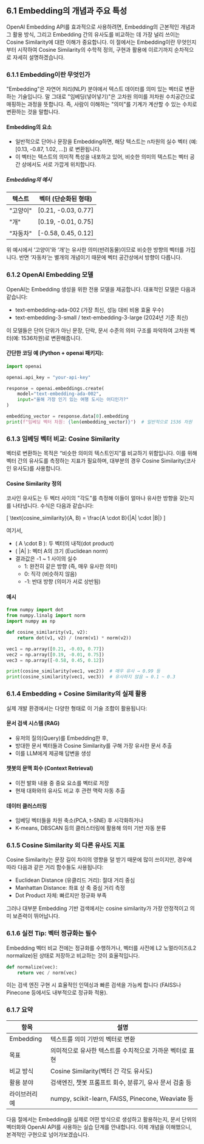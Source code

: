 ## 6.1 Embedding의 개념과 주요 특성

OpenAI Embedding API를 효과적으로 사용하려면, Embedding의 근본적인 개념과 그 활용 방식, 그리고 Embedding 간의 유사도를 비교하는 데 가장 널리 쓰이는 Cosine Similarity에 대한 이해가 중요합니다. 이 절에서는 Embedding이란 무엇인지부터 시작하여 Cosine Similarity의 수학적 정의, 구현과 활용에 이르기까지 순차적으로 자세히 설명하겠습니다.

### 6.1.1 Embedding이란 무엇인가

"Embedding"은 자연어 처리(NLP) 분야에서 텍스트 데이터를 의미 있는 벡터로 변환하는 기술입니다. 말 그대로 "임베딩(넣어넣기)"은 고차원 의미를 저차원 수치공간으로 매핑하는 과정을 뜻합니다. 즉, 사람이 이해하는 "의미"를 기계가 계산할 수 있는 수치로 변환하는 것을 말합니다.

#### Embedding의 요소

- 일반적으로 단어나 문장을 Embedding하면, 해당 텍스트는 n차원의 실수 벡터 (예: [0.13, -0.87, 1.02, ...]) 로 변환됩니다.
- 이 벡터는 텍스트의 의미적 특성을 내포하고 있어, 비슷한 의미의 텍스트는 벡터 공간 상에서도 서로 가깝게 위치합니다.

##### Embedding의 예시

| 텍스트               | 벡터 (단순화된 형태)                          |
|--------------------|-------------------------------------------|
| "고양이"             | [0.21, -0.03, 0.77]                         |
| "개"                | [0.19, -0.01, 0.75]                         |
| "자동차"             | [-0.58, 0.45, 0.12]                         |

위 예시에서 ‘고양이’와 ‘개’는 유사한 의미(반려동물)이므로 비슷한 방향의 벡터를 가집니다. 반면 ‘자동차’는 별개의 개념이기 때문에 벡터 공간상에서 방향이 다릅니다.

### 6.1.2 OpenAI Embedding 모델

OpenAI는 Embedding 생성을 위한 전용 모델을 제공합니다. 대표적인 모델은 다음과 같습니다:

- text-embedding-ada-002 (가장 최신, 성능 대비 비용 효율 우수)
- text-embedding-3-small / text-embedding-3-large (2024년 기준 최신)

이 모델들은 단어 단위가 아닌 문장, 단락, 문서 수준의 의미 구조를 파악하여 고차원 벡터(예: 1536차원)로 변환해줍니다.

#### 간단한 코딩 예 (Python + openai 패키지):

```python
import openai

openai.api_key = "your-api-key"

response = openai.embeddings.create(
    model="text-embedding-ada-002",
    input="올해 가장 인기 있는 여행 도시는 어디인가?"
)

embedding_vector = response.data[0].embedding
print(f"임베딩 벡터 차원: {len(embedding_vector)}")  # 일반적으로 1536 차원
```

### 6.1.3 임베딩 벡터 비교: Cosine Similarity

벡터로 변환하는 목적은 “비슷한 의미의 텍스트인지”를 비교하기 위함입니다. 이를 위해 벡터 간의 유사도를 측정하는 지표가 필요하며, 대부분의 경우 Cosine Similarity(코사인 유사도)를 사용합니다.

#### Cosine Similarity 정의

코사인 유사도는 두 벡터 사이의 "각도"를 측정해 이들이 얼마나 유사한 방향을 갖는지를 나타냅니다. 수식은 다음과 같습니다:

\[
\text{cosine\_similarity}(A, B) = \frac{A \cdot B}{\|A\| \cdot \|B\|}
\]

여기서,

- \( A \cdot B \): 두 벡터의 내적(dot product)
- \( \|A\| \): 벡터 A의 크기 (Euclidean norm)
- 결과값은 -1 ~ 1 사이의 실수
  - 1: 완전히 같은 방향 (즉, 매우 유사한 의미)
  - 0: 직각 (비슷하지 않음)
  - -1: 반대 방향 (의미가 서로 상반됨)

#### 예시

```python
from numpy import dot
from numpy.linalg import norm
import numpy as np

def cosine_similarity(v1, v2):
    return dot(v1, v2) / (norm(v1) * norm(v2))

vec1 = np.array([0.21, -0.03, 0.77])
vec2 = np.array([0.19, -0.01, 0.75])
vec3 = np.array([-0.58, 0.45, 0.12])

print(cosine_similarity(vec1, vec2))  # 매우 유사 → 0.99 등
print(cosine_similarity(vec1, vec3))  # 유사하지 않음 → 0.1 ~ 0.3
```



### 6.1.4 Embedding + Cosine Similarity의 실제 활용

실제 개발 환경에서는 다양한 형태로 이 기술 조합이 활용됩니다:

#### 문서 검색 시스템 (RAG)

- 유저의 질의(Query)를 Embedding한 후,
- 방대한 문서 벡터들과 Cosine Similarity를 구해 가장 유사한 문서 추출
- 이를 LLM에게 제공해 답변을 생성

#### 챗봇의 문맥 회수 (Context Retrieval)

- 이전 발화 내용 중 중요 요소를 벡터로 저장
- 현재 대화와의 유사도 비교 후 관련 맥락 자동 추출

#### 데이터 클러스터링

- 임베딩 벡터들을 차원 축소(PCA, t-SNE) 후 시각화하거나
- K-means, DBSCAN 등의 클러스터링에 활용해 의미 기반 자동 분류



### 6.1.5 Cosine Similarity 외 다른 유사도 지표

Cosine Similarity는 문장 길이 차이의 영향을 덜 받기 때문에 많이 쓰이지만, 경우에 따라 다음과 같은 거리 함수들도 사용됩니다:

- Euclidean Distance (유클리드 거리): 절대 거리 중심
- Manhattan Distance: 좌표 상 축 중심 거리 측정
- Dot Product 자체: 빠르지만 정규화 부족

그러나 대부분 Embedding 기반 검색에서는 cosine similarity가 가장 안정적이고 의미 보존력이 뛰어납니다.



### 6.1.6 실전 Tip: 벡터 정규화는 필수

Embedding 벡터 비교 전에는 정규화를 수행하거나, 벡터를 사전에 L2 노멀라이즈(L2 normalize)된 상태로 저장하고 비교하는 것이 효율적입니다.

```python
def normalize(vec):
    return vec / norm(vec)
```

이는 검색 엔진 구현 시 효율적인 인덱싱과 빠른 검색을 가능케 합니다 (FAISS나 Pinecone 등에서도 내부적으로 정규화 적용).



### 6.1.7 요약

| 항목            | 설명                                                        |
|----------------|------------------------------------------------------------|
| Embedding      | 텍스트를 의미 기반의 벡터로 변환                            |
| 목표           | 의미적으로 유사한 텍스트를 수치적으로 가까운 벡터로 표현        |
| 비교 방식      | Cosine Similarity(벡터 간 각도 유사도)                        |
| 활용 분야      | 검색엔진, 챗봇 프롬프트 회수, 분류기, 유사 문서 검출 등         |
| 라이브러리 예  | numpy, scikit-learn, FAISS, Pinecone, Weaviate 등             |



다음 절에서는 Embedding을 실제로 어떤 방식으로 생성하고 활용하는지, 문서 단위의 벡터화와 OpenAI API를 사용하는 실습 단계를 안내합니다. 이제 개념을 이해했으니, 본격적인 구현으로 넘어가보겠습니다.